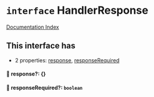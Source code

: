# `interface` HandlerResponse

[Documentation Index](../README.md)

## This interface has

- 2 properties:
[response](#-response-),
[responseRequired](#-responserequired-boolean)


#### 📄 response?: \{}



#### 📄 responseRequired?: `boolean`



